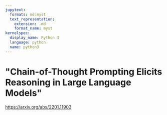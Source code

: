 ```yaml
---
jupytext:
  formats: md:myst
  text_representation:
    extension: .md
    format_name: myst
kernelspec:
  display_name: Python 3
  language: python
  name: python3
---
```


# "Chain-of-Thought Prompting Elicits Reasoning in Large Language Models"

https://arxiv.org/abs/2201.11903